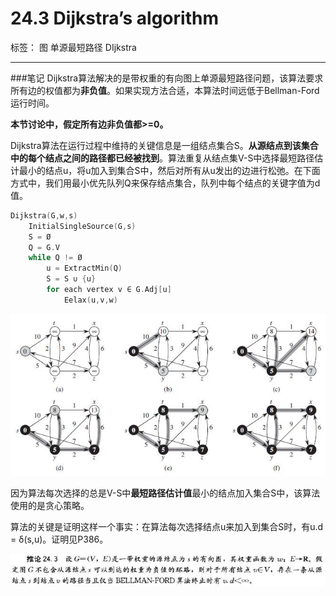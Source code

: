 # 24.3 Dijkstra’s algorithm

标签： 图 单源最短路径 DIjkstra

---
###笔记
Dijkstra算法解决的是带权重的有向图上单源最短路径问题，该算法要求所有边的权值都为**非负值**。如果实现方法合适，本算法时间远低于Bellman-Ford运行时间。

**本节讨论中，假定所有边非负值都>=0。**

Dijkstra算法在运行过程中维持的关键信息是一组结点集合S。**从源结点到该集合中的每个结点之间的路径都已经被找到**。算法重复从结点集V-S中选择最短路径估计最小的结点u，将u加入到集合S中，然后对所有从u发出的边进行松弛。在下面方式中，我们用最小优先队列Q来保存结点集合，队列中每个结点的关键字值为d值。

```c++
Dijkstra(G,w,s)
    InitialSingleSource(G,s)
    S = Ø
    Q = G.V
    while Q != Ø
        u = ExtractMin(Q)
        S = S ∪ {u}
        for each vertex v ∈ G.Adj[u]
            Eelax(u,v,w)
```

![Dijkstra算法的实现过程](../pictures/24.3-1.jpg)

因为算法每次选择的总是V-S中**最短路径估计值**最小的结点加入集合S中，该算法使用的是贪心策略。

算法的关键是证明这样一个事实：在算法每次选择结点u来加入到集合S时，有u.d = δ(s,u)。证明见P386。

![算法的正确性](../pictures/24.1-2.jpg)
